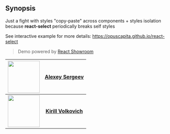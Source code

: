 ## Synopsis

Just a fight with styles "copy-paste" across components + styles isolation because **react-select** periodically breaks self styles

See interactive example for more details: https://opuscapita.github.io/react-select

> Demo powered by [React Showroom](https://github.com/OpusCapita/react-showroom-client)

| [<img src="https://avatars.githubusercontent.com/u/24603787?v=3" width="100px;"/>](https://github.com/asergeev-sc) | [**Alexey Sergeev**](https://github.com/asergeev-sc)     |
| :---: | :---: |
| [<img src="https://avatars.githubusercontent.com/u/24652543?v=3" width="100px;"/>](https://github.com/kvolkovich-sc) | [**Kirill Volkovich**](https://github.com/kvolkovich-sc) |
